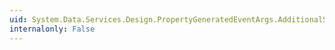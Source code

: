 ```yaml
---
uid: System.Data.Services.Design.PropertyGeneratedEventArgs.AdditionalSetStatements
internalonly: False
---
```

